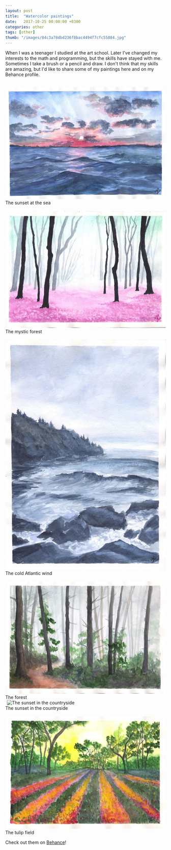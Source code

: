 ```yaml
---
layout: post
title:  "Watercolor paintings"
date:   2017-10-25 00:00:00 +0300
categories: other
tags: [other]
thumb: "/images/84c3a78dbd236f8bac4494f7cfc55884.jpg"
---
```


When I was a teenager I studied at the art school. Later I've changed my interests to the math and programming, but the skills have stayed with me. Sometimes I take a brush or a pencil and draw. I don't think that my skills are amazing, but I'd like to share some of my paintings here and on my Behance profile.

<div class='mui-media-view -full-width _separate-1'>
    <img class='mui-image -rounded -js-lazy-load' src='data:image/gif;base64,R0lGODlhAQABAIAAAAAAAP///yH5BAEAAAAALAAAAAABAAEAAAIBRAA7' data-src='/images/84c3a78dbd236f8bac4494f7cfc55884.jpg' alt='The sunset at the sea' itemprop='image'>
    <noscript>
        <img class='mui-image -rounded' src='/images/84c3a78dbd236f8bac4494f7cfc55884.jpg' alt='The sunset at the sea' itemprop='image'>
    </noscript>
    <div class='description'>The sunset at the sea</div>
</div>

<div class='mui-media-view -full-width _separate-1'>
    <img class='mui-image -rounded -js-lazy-load' src='data:image/gif;base64,R0lGODlhAQABAIAAAAAAAP///yH5BAEAAAAALAAAAAABAAEAAAIBRAA7' data-src='/images/3f52fbf86b60fc69b9807d52441ac7a7.jpg' alt='The mystic forest' itemprop='image'>
    <noscript>
        <img class='mui-image -rounded' src='/images/3f52fbf86b60fc69b9807d52441ac7a7.jpg' alt='The mystic forest' itemprop='image'>
    </noscript>
    <div class='description'>The mystic forest</div>
</div>

<div class='mui-media-view -full-width _separate-1'>
    <img class='mui-image -rounded -js-lazy-load' src='data:image/gif;base64,R0lGODlhAQABAIAAAAAAAP///yH5BAEAAAAALAAAAAABAAEAAAIBRAA7' data-src='/images/9a04aef09aacd0c9575a2fc7ef2addfc.jpg' alt='The cold Atlantic wind' itemprop='image'>
    <noscript>
        <img class='mui-image -rounded' src='/images/9a04aef09aacd0c9575a2fc7ef2addfc.jpg' alt='The cold Atlantic wind' itemprop='image'>
    </noscript>
    <div class='description'>The cold Atlantic wind</div>
</div>

<div class='mui-media-view -full-width _separate-1'>
    <img class='mui-image -rounded -js-lazy-load' src='data:image/gif;base64,R0lGODlhAQABAIAAAAAAAP///yH5BAEAAAAALAAAAAABAAEAAAIBRAA7' data-src='/images/6c69de9526634829d5cc7b0d3e78002a.jpg' alt='The forest' itemprop='image'>
    <noscript>
        <img class='mui-image -rounded' src='/images/6c69de9526634829d5cc7b0d3e78002a.jpg' alt='The forest' itemprop='image'>
    </noscript>
    <div class='description'>The forest</div>
</div>

<div class='mui-media-view -full-width _separate-1'>
    <img class='mui-image -rounded -js-lazy-load' src='data:image/gif;base64,R0lGODlhAQABAIAAAAAAAP///yH5BAEAAAAALAAAAAABAAEAAAIBRAA7' data-src='/images/129ff1467cbd0da7c627f36db6bdf9af.jpg' alt='The sunset in the countryside' itemprop='image'>
    <noscript>
        <img class='mui-image -rounded' data-src='/images/129ff1467cbd0da7c627f36db6bdf9af.jpg' alt='The sunset in the countryside' itemprop='image'>
    </noscript>
    <div class='description'>The sunset in the countryside</div>
</div>

<div class='mui-media-view -full-width _separate-1'>
    <img class='mui-image -rounded -js-lazy-load' src='data:image/gif;base64,R0lGODlhAQABAIAAAAAAAP///yH5BAEAAAAALAAAAAABAAEAAAIBRAA7' data-src='/images/33ddeb7355bdf43e534905b2d6e9c09b.jpg' alt='The tulip field' itemprop='image'>
    <noscript>
        <img class='mui-image -rounded' src='/images/33ddeb7355bdf43e534905b2d6e9c09b.jpg' alt='The tulip field' itemprop='image'>
    </noscript>
    <div class='description'>The tulip field</div>
</div>

Check out them on <a href='https://www.behance.net/sfi0zy'>Behance</a>!

